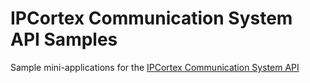 # IPCortex Communication System API Samples
Sample mini-applications for the [IPCortex Communication System API](https://developers.ipcortex.co.uk/samp)
